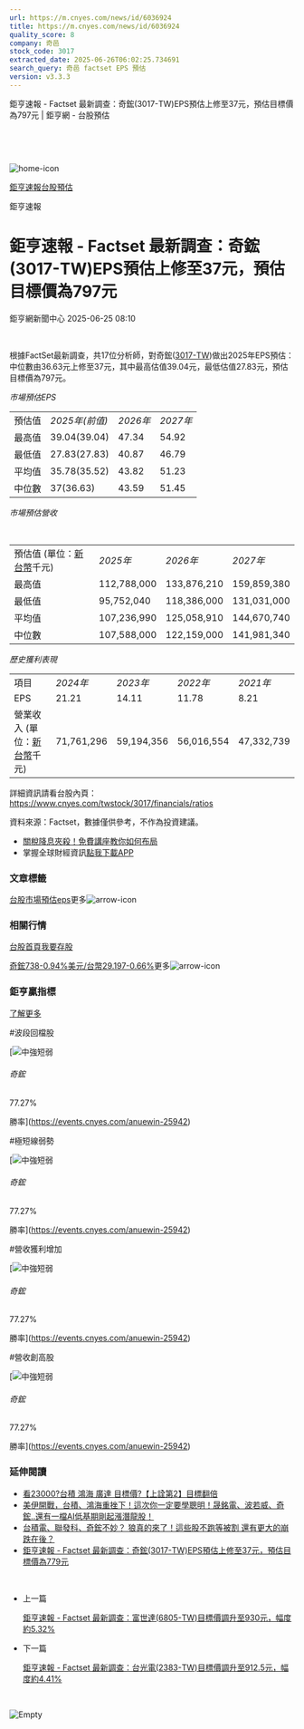 ```yaml
---
url: https://m.cnyes.com/news/id/6036924
title: https://m.cnyes.com/news/id/6036924
quality_score: 8
company: 奇邑
stock_code: 3017
extracted_date: 2025-06-26T06:02:25.734691
search_query: 奇邑 factset EPS 預估
version: v3.3.3
---
```


鉅亨速報 - Factset 最新調查：奇鋐(3017-TW)EPS預估上修至37元，預估目標價為797元 | 鉅亨網 - 台股預估

‌

‌

![home-icon](/assets/icons/breadCrumb/symbol-icon-home.svg)

[鉅亨速報](/news/cat/anue_live)[台股預估](/news/cat/tw_forecast)

鉅亨速報

# 鉅亨速報 - Factset 最新調查：奇鋐(3017-TW)EPS預估上修至37元，預估目標價為797元

鉅亨網新聞中心 2025-06-25 08:10

‌

根據FactSet最新調查，共17位分析師，對奇鋐([3017-TW](https://www.cnyes.com/twstock/3017))做出2025年EPS預估：中位數由36.63元上修至37元，其中最高估值39.04元，最低估值27.83元，預估目標價為797元。

*市場預估EPS*

|  |  |  |  |
| --- | --- | --- | --- |
| 預估值 | *2025年(前值)* | *2026年* | *2027年* |
| 最高值 | 39.04(39.04) | 47.34 | 54.92 |
| 最低值 | 27.83(27.83) | 40.87 | 46.79 |
| 平均值 | 35.78(35.52) | 43.82 | 51.23 |
| 中位數 | 37(36.63) | 43.59 | 51.45 |

*市場預估營收*

‌

|  |  |  |  |
| --- | --- | --- | --- |
| 預估值 (單位：[新台幣](https://invest.cnyes.com/forex/detail/usdtwd)千元) | *2025年* | *2026年* | *2027年* |
| 最高值 | 112,788,000 | 133,876,210 | 159,859,380 |
| 最低值 | 95,752,040 | 118,386,000 | 131,031,000 |
| 平均值 | 107,236,990 | 125,058,910 | 144,670,740 |
| 中位數 | 107,588,000 | 122,159,000 | 141,981,340 |

*歷史獲利表現*

|  |  |  |  |  |
| --- | --- | --- | --- | --- |
| 項目 | *2024年* | *2023年* | *2022年* | *2021年* |
| EPS | 21.21 | 14.11 | 11.78 | 8.21 |
| 營業收入 (單位：[新台幣](https://invest.cnyes.com/forex/detail/usdtwd)千元) | 71,761,296 | 59,194,356 | 56,016,554 | 47,332,739 |

詳細資訊請看台股內頁：  
<https://www.cnyes.com/twstock/3017/financials/ratios>

資料來源：Factset，數據僅供參考，不作為投資建議。

* [關稅降息夾殺！免費講座教你如何布局](https://www.rsc.com.tw/Cnyes_RSC/SeminarBooking2025InvestmentOutlook.aspx?utm_source=anue&utm_medium=usstocks_end)
* 掌握全球財經資訊[點我下載APP](http://www.cnyes.com/app/?utm_source=mweb&utm_medium=HamMenuBanner&utm_campaign=fixed&utm_content=entr)

### 文章標籤

[台股](https://news.cnyes.com/tag/台股 "台股")[市場預估](https://news.cnyes.com/tag/市場預估 "市場預估")[eps](https://news.cnyes.com/tag/eps "eps")更多![arrow-icon](/assets/icons/arrows/arrow-down.svg)

### 相關行情

[台股首頁](https://www.cnyes.com/twstock)[我要存股](https://supr.link/8OHaU)

[奇鋐738-0.94%](https://www.cnyes.com/twstock/3017)[美元/台幣29.197-0.66%](https://invest.cnyes.com/forex/detail/USDTWD)更多![arrow-icon](/assets/icons/arrows/arrow-down.svg)

### 鉅亨贏指標

[了解更多](https://events.cnyes.com/anuewin-25942)

#波段回檔股

[![中強短弱](/assets/icons/win-indicator/long-to-short.svg)

###### 奇鋐

77.27%

勝率](https://events.cnyes.com/anuewin-25942)

#極短線弱勢

[![中強短弱](/assets/icons/win-indicator/long-to-short.svg)

###### 奇鋐

77.27%

勝率](https://events.cnyes.com/anuewin-25942)

#營收獲利增加

[![中強短弱](/assets/icons/win-indicator/long-to-short.svg)

###### 奇鋐

77.27%

勝率](https://events.cnyes.com/anuewin-25942)

#營收創高股

[![中強短弱](/assets/icons/win-indicator/long-to-short.svg)

###### 奇鋐

77.27%

勝率](https://events.cnyes.com/anuewin-25942)

### 延伸閱讀

* [看23000?台積 鴻海 廣達 目標價?【上詮第2】目標翻倍](/news/id/6036182)
* [美伊開戰，台積、鴻海重挫下！這次你一定要學聰明！晟銘電、波若威、奇鋐..還有一檔AI低基期剛起漲潛龍股！](/news/id/6033567)
* [台積電、聯發科、奇鋐不妙？ 狼真的來了！這些股不跑等被割 還有更大的崩跌在後？](/news/id/6031143)
* [鉅亨速報 - Factset 最新調查：奇鋐(3017-TW)EPS預估上修至37元，預估目標價為779元](/news/id/6028911)

‌

* 上一篇

  [鉅亨速報 - Factset 最新調查：富世達(6805-TW)目標價調升至930元，幅度約5.32%](/news/id/6037441)
* 下一篇

  [鉅亨速報 - Factset 最新調查：台光電(2383-TW)目標價調升至912.5元，幅度約4.41%](/news/id/6034035)

‌

![Empty](/assets/icons/skeleton/empty-image.svg)

‌